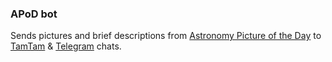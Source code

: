 ### APoD bot
Sends pictures and brief descriptions from [Astronomy Picture of the Day](https://apod.nasa.gov/apod/astropix.html) to 
[TamTam](https://tt.me/nasa_apod) & [Telegram](https://t.me/nasa_mtu_apod) chats.
